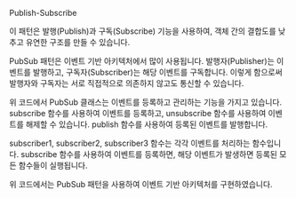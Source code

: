 Publish-Subscribe

이 패턴은 발행(Publish)과 구독(Subscribe) 기능을 사용하여, 객체 간의 결합도를 낮추고 유연한 구조를 만들 수 있습니다.

PubSub 패턴은 이벤트 기반 아키텍처에서 많이 사용됩니다. 발행자(Publisher)는 이벤트를 발행하고, 구독자(Subscriber)는 해당 이벤트를 구독합니다. 이렇게 함으로써 발행자와 구독자는 서로 직접적으로 의존하지 않고도 통신할 수 있습니다.

위 코드에서 PubSub 클래스는 이벤트를 등록하고 관리하는 기능을 가지고 있습니다. subscribe 함수를 사용하여 이벤트를 등록하고, unsubscribe 함수를 사용하여 이벤트를 해제할 수 있습니다. publish 함수를 사용하여 등록된 이벤트를 발행합니다.

subscriber1, subscriber2, subscriber3 함수는 각각 이벤트를 처리하는 함수입니다. subscribe 함수를 사용하여 이벤트를 등록하면, 해당 이벤트가 발생하면 등록된 모든 함수들이 실행됩니다.

위 코드에서는 PubSub 패턴을 사용하여 이벤트 기반 아키텍처를 구현하였습니다.